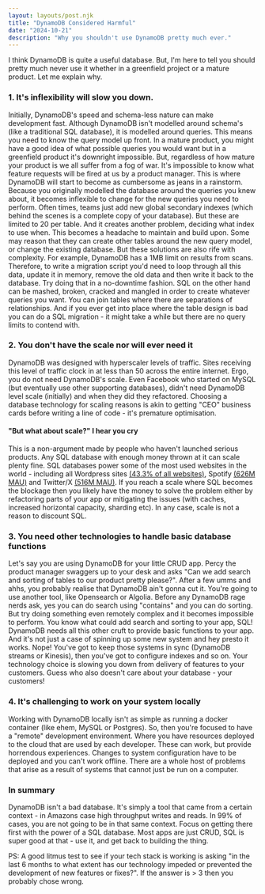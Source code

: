```yaml
---
layout: layouts/post.njk
title: "DynamoDB Considered Harmful"
date: "2024-10-21"
description: "Why you shouldn't use DynamoDB pretty much ever."
---
```


I think DynamoDB is quite a useful database. But, I'm here to tell you should pretty much never use it whether in a greenfield project or a mature product. Let me explain why.

### 1. It's inflexibility will slow you down.
Initially, DynamoDB's speed and schema-less nature can make development fast. Although DynamoDB isn't modelled around schema's (like a traditional SQL database), it is modelled around queries. This means you need to know the query model up front. In a mature product, you might have a good idea of what possible queries you would want but in a greenfield product it's downright impossible. But, regardless of how mature your product is we all suffer from a fog of war. It's impossible to know what feature requests will be fired at us by a product manager. This is where DynamoDB will start to become as cumbersome as jeans in a rainstorm. Because you originally modelled the database around the queries you knew about, it becomes inflexible to change for the new queries you need to perform. Often times, teams just add new global secondary indexes (which behind the scenes is a complete copy of your database). But these are limited to 20 per table. And it creates another problem, deciding what index to use when. This becomes a headache to maintain and build upon.
Some may reason that they can create other tables around the new query model, or change the existing database. But these solutions are also rife with complexity. For example, DynamoDB has a 1MB limit on results from scans. Therefore, to write a migration script you'd need to loop through all this data, update it in memory, remove the old data and then write it back to the database. Try doing that in a no-downtime fashion.
SQL on the other hand can be mashed, broken, cracked and mangled in order to create whatever queries you want. You can join tables where there are separations of relationships. And if you ever get into place where the table design is bad you can do a SQL migration - it might take a while but there are no query limits to contend with.

### 2. You don't have the scale nor will ever need it
DynamoDB was designed with hyperscaler levels of traffic. Sites receiving this level of traffic clock in at less than 50 across the entire internet. Ergo, you do not need DynamoDB's scale. Even Facebook who started on MySQL (but eventually use other supporting databases), didn't need DynamoDB level scale (initially) and when they did they refactored. Choosing a database technology for scaling reasons is akin to getting "CEO" business cards before writing a line of code - it's premature optimisation.

#### "But what about scale?" I hear you cry
This is a non-argument made by people who haven't launched serious products. Any SQL database with enough money thrown at it can scale plenty fine. SQL databases power some of the most used websites in the world - including all Wordpress sites [(43.3% of all websites)](https://colorlib.com/wp/wordpress-statistics/), Spotify [(626M MAU)](https://the-cfo.io/2024/07/29/revenue-radar-spotify-hits-high-note-with-q2-2024-results-but-faces-industry-discord/) and Twitter/X [(516M MAU)](https://www.demandsage.com/twitter-statistics/).
If you reach a scale where SQL becomes the blockage then you likely have the money to solve the problem either by refactoring parts of your app or mitigating the issues (with caches, increased horizontal capacity, sharding etc). In any case, scale is not a reason to discount SQL.

### 3. You need other technologies to handle basic database functions
Let's say you are using DynamoDB for your little CRUD app. Percy the product manager swaggers up to your desk and asks "Can we add search and sorting of tables to our product pretty please?". After a few umms and ahhs, you probably realise that DynamoDB ain't gonna cut it. You're going to use another tool, like Opensearch or Algolia. Before any DynamoDB rage nerds ask, yes you can do search using "contains" and you can do sorting. But try doing something even remotely complex and it becomes impossible to perform. You know what could add search and sorting to your app, SQL! DynamoDB needs all this other cruft to provide basic functions to your app. And it's not just a case of spinning up some new system and hey presto it works. Nope! You've got to keep those systems in sync (DynamoDB streams or Kinesis), then you've got to configure indexes and so on.
Your technology choice is slowing you down from delivery of features to your customers. Guess who also doesn't care about your database - your customers!

### 4. It's challenging to work on your system locally
Working with DynamoDB locally isn't as simple as running a docker container (like ehem, MySQL or Postgres). So, then you're focused to have a "remote" development environment. Where you have resources deployed to the cloud that are used by each developer. These can work, but provide horrendous experiences. Changes to system configuration have to be deployed and you can't work offline. There are a whole host of problems that arise as a result of systems that cannot just be run on a computer.

### In summary
DynamoDB isn't a bad database. It's simply a tool that came from a certain context - in Amazons case high throughput writes and reads. In 99% of cases, you are not going to be in that same context. Focus on getting there first with the power of a SQL database. Most apps are just CRUD, SQL is super good at that - use it, and get back to building the thing.

PS: A good litmus test to see if your tech stack is working is asking "in the last 6 months to what extent has our technology impeded or prevented the development of new features or fixes?". If the answer is > 3 then you probably chose wrong.
